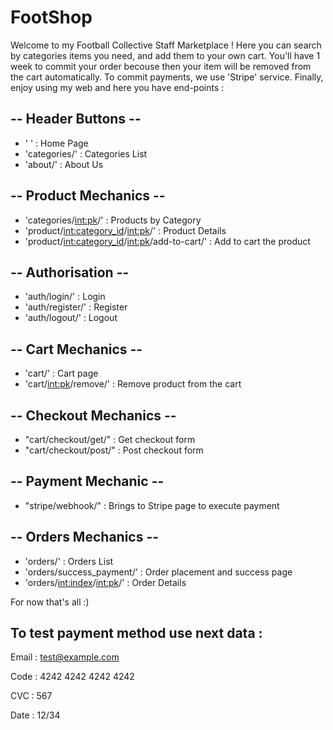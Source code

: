 # FootShop
Welcome to my Football Collective Staff Marketplace !
Here you can search by categories items you need, and add them to your own cart. You'll have 1 week to commit your order becouse then your item will be removed from the cart automatically. To commit payments, we use 'Stripe' service.
Finally, enjoy using my web and here you have end-points :

-- Header Buttons --
-
- ' ' : Home Page
- 'categories/' : Categories List
- 'about/' : About Us

-- Product Mechanics --
-
- 'categories/<int:pk>/' : Products by Category
- 'product/<int:category_id>/<int:pk>/' : Product Details
- 'product/<int:category_id>/<int:pk>/add-to-cart/' : Add to cart the product

-- Authorisation --
-
- 'auth/login/' : Login
- 'auth/register/' : Register
- 'auth/logout/' : Logout

-- Cart Mechanics --
-
- 'cart/' : Cart page
- 'cart/<int:pk>/remove/' : Remove product from the cart

-- Checkout Mechanics --
-
- "cart/checkout/get/" : Get checkout form
- "cart/checkout/post/" : Post checkout form

-- Payment Mechanic --
-
- "stripe/webhook/" : Brings to Stripe page to execute payment

-- Orders Mechanics --
-
- 'orders/' : Orders List
- 'orders/success_payment/' : Order placement and success page
- 'orders/<int:index>/<int:pk>/' : Order Details


For now that's all :)

To test payment method use next data :
-
Email : test@example.com

Code : 4242 4242 4242 4242

CVC : 567

Date : 12/34
